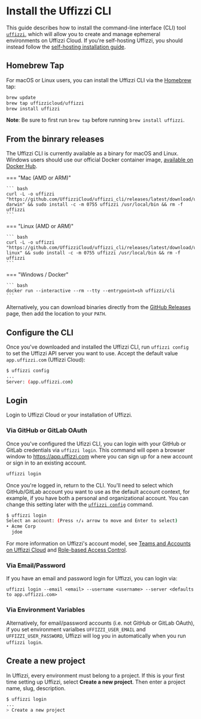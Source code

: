 # Install the Uffizzi CLI

This guide describes how to install the command-line interface (CLI) tool [`uffizzi`](https://github.com/UffizziCloud/uffizzi_cli), which will allow you to create and manage ephemeral environments on Uffizzi Cloud. If you're self-hosting Uffizzi, you should instead follow the [self-hosting installation guide](https://github.com/UffizziCloud/uffizzi/blob/develop/INSTALL.md).

## Homebrew Tap

For macOS or Linux users, you can install the Uffizzi CLI via the [Homebrew](https://brew.sh/) tap:

``` bash
brew update
brew tap uffizzicloud/uffizzi
brew install uffizzi
```

**Note**: Be sure to first run `brew tap` before running `brew install uffizzi`.

## From the binrary releases
The Uffizzi CLI is currently available as a binary for macOS and Linux. Windows users should use our official Docker container image, [available on Docker Hub](https://hub.docker.com/r/uffizzi/cli).

=== "Mac (AMD or ARM)"

    ``` bash
    curl -L -o uffizzi "https://github.com/UffizziCloud/uffizzi_cli/releases/latest/download/uffizzi-darwin" && sudo install -c -m 0755 uffizzi /usr/local/bin && rm -f uffizzi
    ```

=== "Linux (AMD or ARM)"  

    ``` bash
    curl -L -o uffizzi "https://github.com/UffizziCloud/uffizzi_cli/releases/latest/download/uffizzi-linux" && sudo install -c -m 0755 uffizzi /usr/local/bin && rm -f uffizzi
    ```

=== "Windows / Docker"  

    ``` bash
    docker run --interactive --rm --tty --entrypoint=sh uffizzi/cli
    ```

Alternatively, you can download binaries directly from the [GitHub Releases](https://github.com/UffizziCloud/uffizzi_cli/releases) page, then add the location to your `PATH`.

## Configure the CLI

Once you've downloaded and installed the Uffizzi CLI, run `uffizzi config` to set the Uffizzi API server you want to use. Accept the default value `app.uffizzi.com` (Uffizzi Cloud):

``` bash
$ uffizzi config
...
Server: (app.uffizzi.com)
```


## Login

Login to Uffizzi Cloud or your installation of Uffizzi.

### Via GitHub or GitLab OAuth

Once you've configured the Ufizzi CLI, you can login with your GitHub or GitLab credentials via `uffizzi login`. This command will open a browser window to https://app.uffizzi.com where you can sign up for a new account or sign in to an existing account.

``` bash
uffizzi login
```

Once you're logged in, return to the CLI. You'll need to select which GitHub/GitLab account you want to use as the default account context, for example, if you have both a personal and organizational account. You can change this setting later with the [`uffizzi config`](references/cli.md#config) command. 

``` bash
$ uffizzi login
Select an account: (Press ↑/↓ arrow to move and Enter to select)
‣ Acme Corp
  jdoe
```

For more information on Uffizzi's account model, see [Teams and Accounts on Uffizzi Cloud](topics/teams-and-accounts.md) and [Role-based Access Control](topics/rbac.md).

### Via Email/Password

If you have an email and password login for Uffizzi, you can login via:

```
uffizzi login --email <email> --username <username> --server <defaults to app.uffizzi.com>
```

### Via Environment Variables

Alternatively, for email/password accounts (i.e. not GitHub or GitLab OAuth), if you set environment varialbes `UFFIZZI_USER_EMAIL` and `UFFIZZI_USER_PASSWORD`, Uffizzi will log you in automatically when you run `uffizzi login`.

## Create a new project

In Uffizzi, every environment must belong to a project. If this is your first time setting up Uffizzi, select **Create a new project**. Then enter a project name, slug, description.

``` bash
$ uffizzi login
...
> Create a new project
```